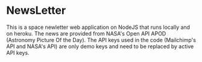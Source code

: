 # NewsLetter
This is a space newletter web application on NodeJS that runs locally and on heroku.
The news are provided from NASA's Open API APOD (Astronomy Picture Of the Day).
The API keys used in the code (Mailchimp's API and NASA's API) are only demo keys and need to be replaced by active API keys.
